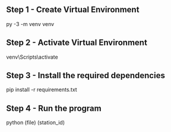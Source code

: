 Step 1 - Create Virtual Environment
--------------------------------------------
py -3 -m venv venv

Step 2 - Activate Virtual Environment
--------------------------------------------
venv\Scripts\activate

Step 3 - Install the required dependencies 
--------------------------------------------
pip install -r requirements.txt

Step 4 - Run the program 
--------------------------------------------
python (file) (station_id) 
